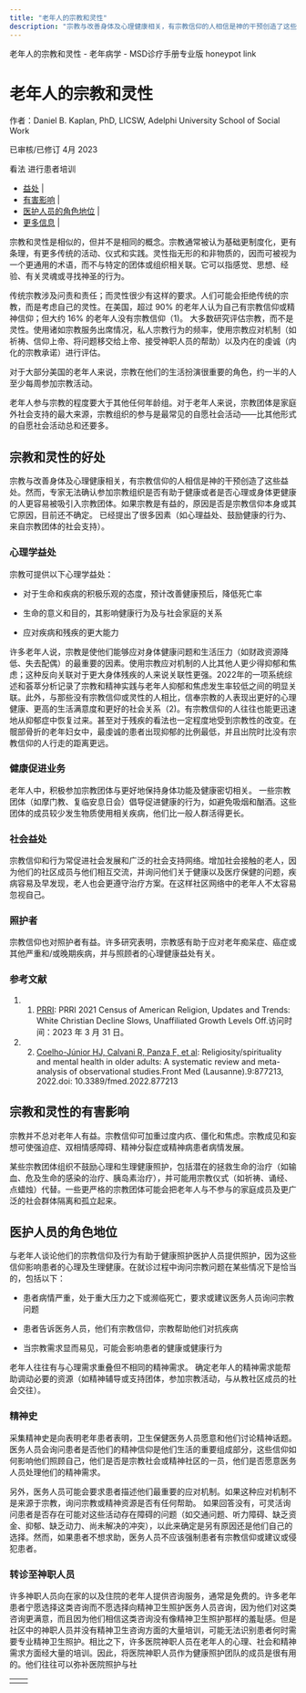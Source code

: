 ```yaml
---
title: "老年人的宗教和灵性"
description: "宗教与改善身体及心理健康相关，有宗教信仰的人相信是神的干预创造了这些益处。然而，专家无法确认参加宗教组织是否有助于健康或者是否心理或身体更健康的人更容易被吸引入宗教团体。如果宗教是有益的，原因是否是宗教信仰本身或其它原因，目前还不确定。 已经提出了很多因素（如心理益处、鼓励健康的行为、来自宗教团体的社会支持）。"
---
```


﻿老年人的宗教和灵性 \- 老年病学 \- MSD诊疗手册专业版 honeypot link

# 老年人的宗教和灵性

作者：Daniel B. Kaplan, PhD, LICSW, Adelphi University School of Social Work

已审核/已修订 4月 2023

看法 进行患者培训

- [益处](#益处_v1135174_zh) \|
- [有害影响](#有害影响_v1135199_zh) \|
- [医护人员的角色地位](#医护人员的角色地位_v1135203_zh) \|
- [更多信息](#更多信息_v52121629_zh) \|

宗教和灵性是相似的，但并不是相同的概念。宗教通常被认为基础更制度化，更有条理，有更多传统的活动、仪式和实践。灵性指无形的和非物质的，因而可被视为一个更通用的术语，而不与特定的团体或组织相关联。它可以指感觉、思想、经验、有关灵魂或寻找神圣的行为。

传统宗教涉及问责和责任；而灵性很少有这样的要求。人们可能会拒绝传统的宗教，而是考虑自己的灵性。在美国，超过 90% 的老年人认为自己有宗教信仰或精神信仰；但大约 16% 的老年人没有宗教信仰（1)。 大多数研究评估宗教，而不是灵性。使用诸如宗教服务出席情况，私人宗教行为的频率，使用宗教应对机制（如祈祷、信仰上帝、将问题移交给上帝、接受神职人员的帮助）以及内在的虔诚（内化的宗教承诺）进行评估。

对于大部分美国的老年人来说，宗教在他们的生活扮演很重要的角色，约一半的人至少每周参加宗教活动。

老年人参与宗教的程度要大于其他任何年龄组。对于老年人来说，宗教团体是家庭外社会支持的最大来源，宗教组织的参与是最常见的自愿社会活动——比其他形式的自愿社会活动总和还要多。

## 宗教和灵性的好处

宗教与改善身体及心理健康相关，有宗教信仰的人相信是神的干预创造了这些益处。然而，专家无法确认参加宗教组织是否有助于健康或者是否心理或身体更健康的人更容易被吸引入宗教团体。如果宗教是有益的，原因是否是宗教信仰本身或其它原因，目前还不确定。 已经提出了很多因素（如心理益处、鼓励健康的行为、来自宗教团体的社会支持）。

### 心理学益处

宗教可提供以下心理学益处：

- 对于生命和疾病的积极乐观的态度，预计改善健康预后，降低死亡率

- 生命的意义和目的，其影响健康行为及与社会家庭的关系

- 应对疾病和残疾的更大能力


许多老年人说，宗教是使他们能够应对身体健康问题和生活压力（如财政资源降低、失去配偶）的最重要的因素。使用宗教应对机制的人比其他人更少得抑郁和焦虑；这种反向关联对于更大身体残疾的人来说关联性更强。2022年的一项系统综述和荟萃分析记录了宗教和精神实践与老年人抑郁和焦虑发生率较低之间的明显关联。此外，与那些没有宗教信仰或灵性的人相比，信奉宗教的人表现出更好的心理健康、更高的生活满意度和更好的社会关系（2)。有宗教信仰的人往往也能更迅速地从抑郁症中恢复过来。甚至对于残疾的看法也一定程度地受到宗教性的改变。在髋部骨折的老年妇女中，最虔诚的患者出现抑郁的比例最低，并且出院时比没有宗教信仰的人行走的距离更远。

### 健康促进业务

老年人中，积极参加宗教团体与更好地保持身体功能及健康密切相关。 一些宗教团体（如摩门教、复临安息日会）倡导促进健康的行为，如避免吸烟和酗酒。这些团体的成员较少发生物质使用相关疾病，他们比一般人群活得更长。

### 社会益处

宗教信仰和行为常促进社会发展和广泛的社会支持网络。增加社会接触的老人，因为他们的社区成员与他们相互交流，并询问他们关于健康以及医疗保健的问题，疾病容易及早发现，老人也会更遵守治疗方案。在这样社区网络中的老年人不太容易忽视自己。

### 照护者

宗教信仰也对照护者有益。许多研究表明，宗教感有助于应对老年痴呆症、癌症或其他严重和/或晚期疾病，并与照顾者的心理健康益处有关。

### 参考文献

1. 1. [PRRI](https://www.prri.org/spotlight/prri-2021-american-values-atlas-religious-affiliation-updates-and-trends-white-christian-decline-slows-unaffiliated-growth-levels-off/): PRRI 2021 Census of American Religion, Updates and Trends: White Christian Decline Slows, Unaffiliated Growth Levels Off.访问时间：2023 年 3 月 31 日。

2. 2. [Coelho-Júnior HJ, Calvani R, Panza F, et al](https://www.frontiersin.org/articles/10.3389/fmed.2022.877213/full): Religiosity/spirituality and mental health in older adults: A systematic review and meta-analysis of observational studies.Front Med (Lausanne).9:877213, 2022.doi: 10.3389/fmed.2022.877213


## 宗教和灵性的有害影响

宗教并不总对老年人有益。宗教信仰可加重过度内疚、僵化和焦虑。宗教成见和妄想可使强迫症、双相情感障碍、精神分裂症或精神病患者病情发展。

某些宗教团体组织不鼓励心理和生理健康照护，包括潜在的拯救生命的治疗（如输血、危及生命的感染的治疗、胰岛素治疗），并可能用宗教仪式（如祈祷、诵经、点蜡烛）代替。一些更严格的宗教团体可能会把老年人与不参与的家庭成员及更广泛的社会群体隔离和孤立起来。

## 医护人员的角色地位

与老年人谈论他们的宗教信仰及行为有助于健康照护医护人员提供照护，因为这些信仰影响患者的心理及生理健康。在就诊过程中询问宗教问题在某些情况下是恰当的，包括以下：

- 患者病情严重，处于重大压力之下或濒临死亡，要求或建议医务人员询问宗教问题

- 患者告诉医务人员，他们有宗教信仰，宗教帮助他们对抗疾病

- 当宗教需求显而易见，可能会影响患者的健康或健康行为


老年人往往有与心理需求重叠但不相同的精神需求。 确定老年人的精神需求能帮助调动必要的资源（如精神辅导或支持团体，参加宗教活动，与从教社区成员的社会交往）。

### 精神史

采集精神史是向表明老年患者表明，卫生保健医务人员愿意和他们讨论精神话题。医务人员会询问患者是否他们的精神信仰是他们生活的重要组成部分，这些信仰如何影响他们照顾自己，他们是否是宗教社会或精神社区的一员，他们是否愿意医务人员处理他们的精神需求。

另外，医务人员可能会要求患者描述他们最重要的应对机制。如果这种应对机制不是来源于宗教，询问宗教或精神资源是否有任何帮助。 如果回答没有，可灵活询问患者是否存在可能对这些活动存在障碍的问题（如交通问题、听力障碍、缺乏资金、抑郁、缺乏动力、尚未解决的冲突），以此来确定是另有原因还是他们自己的选择。然而，如果患者不想求助，医务人员不应该强制患者有宗教信仰或建议或侵犯患者。

### 转诊至神职人员

许多神职人员向在家的以及住院的老年人提供咨询服务，通常是免费的。许多老年患者宁愿选择这类咨询而不愿选择向精神卫生照护医务人员咨询，因为他们对这类咨询更满意，而且因为他们相信这类咨询没有像精神卫生照护那样的羞耻感。但是社区中的神职人员并没有精神卫生咨询方面的大量培训，可能无法识别患者何时需要专业精神卫生照护。相比之下，许多医院神职人员在老年人的心理、社会和精神需求方面经大量的培训。因此，将医院神职人员作为健康照护团队的成员是很有用的。他们往往可以弥补医院照护与社

|     |     |
| --- | --- |
|  |  |